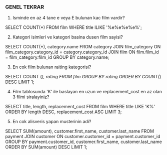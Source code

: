 ### GENEL TEKRAR

1. Isminde en az 4 tane e veya E bulunan kac film vardir?

SELECT COUNT(*) FROM film
WHERE title ILIKE '%e%e%e%e%';

2. Kategori isimleri ve kategori basina dusen film sayisi?

SELECT COUNT(*), category.name
FROM category
JOIN film_category ON film_category.category_id = category.category_id
JOIN film ON film.film_id = film_category.film_id
GROUP BY category.name;

3. En cok film bulunan raiting kategorisi?

SELECT COUNT (*), rating FROM film
GROUP BY rating
ORDER BY COUNT(*) DESC
LIMIT 1;

4. Film tablosunda 'K' ile baslayan en uzun ve replacement_cost en az olan 3 filmi siralayiniz?

SELECT title, length, replacement_cost FROM film
WHERE title LIKE 'K%'
ORDER BY length DESC, replacement_cost ASC
LIMIT 3;

5. En cok alisveris yapan musterinin adi?

SELECT SUM(amount), customer.first_name, customer.last_name FROM payment
JOIN customer ON customer.customer_id = payment.customer_id
GROUP BY payment.customer_id, customer.first_name, customer.last_name
ORDER BY SUM(amount) DESC
LIMIT 1;



